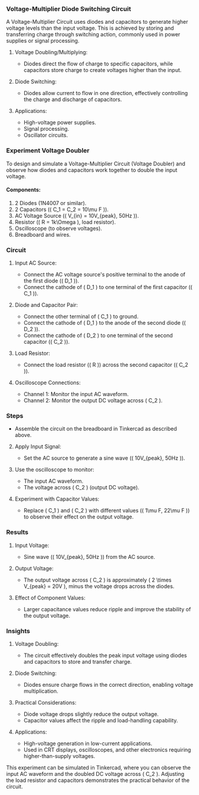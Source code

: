 ### Voltage-Multiplier Diode Switching Circuit

A Voltage-Multiplier Circuit uses diodes and capacitors to generate higher voltage levels than the input voltage. This is achieved by storing and transferring charge through switching action, commonly used in power supplies or signal processing.

1. Voltage Doubling/Multiplying:
   - Diodes direct the flow of charge to specific capacitors, while capacitors store charge to create voltages higher than the input.

2. Diode Switching:
   - Diodes allow current to flow in one direction, effectively controlling the charge and discharge of capacitors.

3. Applications:
   - High-voltage power supplies.
   - Signal processing.
   - Oscillator circuits.

### Experiment Voltage Doubler

To design and simulate a Voltage-Multiplier Circuit (Voltage Doubler) and observe how diodes and capacitors work together to double the input voltage.

#### Components:

1. 2 Diodes (1N4007 or similar).
2. 2 Capacitors (\( C_1 = C_2 = 10\mu F \)).
3. AC Voltage Source (\( V_{in} = 10V_{peak}, 50Hz \)).
4. Resistor (\( R = 1k\Omega \), load resistor).
5. Oscilloscope (to observe voltages).
6. Breadboard and wires.

### Circuit

1. Input AC Source:
   - Connect the AC voltage source's positive terminal to the anode of the first diode (\( D_1 \)).
   - Connect the cathode of \( D_1 \) to one terminal of the first capacitor (\( C_1 \)).

2. Diode and Capacitor Pair:
   - Connect the other terminal of \( C_1 \) to ground.
   - Connect the cathode of \( D_1 \) to the anode of the second diode (\( D_2 \)).
   - Connect the cathode of \( D_2 \) to one terminal of the second capacitor (\( C_2 \)).

3. Load Resistor:
   - Connect the load resistor (\( R \)) across the second capacitor (\( C_2 \)).

4. Oscilloscope Connections:
   - Channel 1: Monitor the input AC waveform.
   - Channel 2: Monitor the output DC voltage across \( C_2 \).

### Steps

   - Assemble the circuit on the breadboard in Tinkercad as described above.

2. Apply Input Signal:
   - Set the AC source to generate a sine wave (\( 10V_{peak}, 50Hz \)).

3. Use the oscilloscope to monitor:
     - The input AC waveform.
     - The voltage across \( C_2 \) (output DC voltage).

4. Experiment with Capacitor Values:
   - Replace \( C_1 \) and \( C_2 \) with different values (\( 1\mu F, 22\mu F \)) to observe their effect on the output voltage.

### Results

1. Input Voltage:
   - Sine wave (\( 10V_{peak}, 50Hz \)) from the AC source.

2. Output Voltage:
   - The output voltage across \( C_2 \) is approximately \( 2 \times V_{peak} = 20V \), minus the voltage drops across the diodes.

3. Effect of Component Values:
   - Larger capacitance values reduce ripple and improve the stability of the output voltage.

### Insights

1. Voltage Doubling:
   - The circuit effectively doubles the peak input voltage using diodes and capacitors to store and transfer charge.

2. Diode Switching:
   - Diodes ensure charge flows in the correct direction, enabling voltage multiplication.

3. Practical Considerations:
   - Diode voltage drops slightly reduce the output voltage.
   - Capacitor values affect the ripple and load-handling capability.

4. Applications:
   - High-voltage generation in low-current applications.
   - Used in CRT displays, oscilloscopes, and other electronics requiring higher-than-supply voltages.

This experiment can be simulated in Tinkercad, where you can observe the input AC waveform and the doubled DC voltage across \( C_2 \). Adjusting the load resistor and capacitors demonstrates the practical behavior of the circuit.

